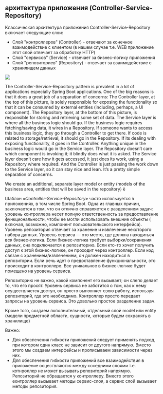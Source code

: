
## архитектура приложения  (Controller-Service-Repository)

Классическая архитектура приложения Controller-Service-Repository включает следующие слои:    
   - Слой "контроллеров" (Controller) - отвечают за конечное взаимодействие с клиентом (в нашем случае т.е. WEB приложение этот слой отвечает за обработку HTTP)
   - Слой "сервисов" (Service) - отвечает за бизнес-логику приложения
   - Слой "репозиториев" (Repository) - отвечает за взаимодействие с хранилищем данных

<img src="https://docs.google.com/drawings/d/e/2PACX-1vSXFlybHnCBAGwSmlJ13XTXopg41oBSjLtKdl0SU217Gs6zKwqQ0yCNkuBx76zaH-2Lt4EhJCUC_9Xd/pub?w=717&amp;h=466">

The Controller-Service-Repository pattern is prevalent in a lot of applications especially Spring Boot applications. One of the big reasons is that it does a great job of a separation of concerns: 
The Controller layer, at the top of this picture, is solely responsible for exposing the functionality so that it can be consumed by external entities (including, perhaps, a UI
component). The Repository layer, at the bottom of this picture, is responsible for storing and retrieving some set of data. The Service layer is where all the business logic should go. 
If the business logic requires fetching/saving data, it wires in a Repository. If someone wants to access this business logic, they go through a Controller to get there. 
If code is related to storage/retrieval, it should go in the Repository. If its dealing with exposing functionality, it goes in the Controller. Anything unique in the
business logic would go in the Service layer. The Repository doesn’t care which component is invoking it; it blindly does what it is asked. The Service layer doesn’t care how it gets accessed, 
it just does its work, using a Repository where required. And the Controller is just passing the work down to the Service layer, so it can stay nice and lean. 
It’s a pretty simple separation of concerns.

We create an additional, separate layer model or entity (models of the business area, entities that will be saved in the repository)
ё

Шаблон *«Controller-Service-Repository»* часто используется в приложениях, в том числе Spring Boot. Одна из главных причин, заключается в том, что он отлично справляется с разделением задач: 
уровень контроллера несет полную ответственность за предоставление функциональности, чтобы ее могли использовать внешние объекты ( включая, возможно, компонент пользовательского интерфейса). 
Уровень репозитория  отвечает за хранение и извлечение некоторого набора данных. Уровень сервиса — это место, где должна находиться вся бизнес-логика. Если бизнес-логика требует
выборки/сохранения данных, она подключается к репозиторию. Если кто-то хочет получить доступ к этой бизнес-логике, он проходит через контроллер. 
Если код связан с хранением/извлечением, он должен находиться в репозитории. Если
речь идет о предоставление функциональности, это происходит в контроллере. Все уникальное в бизнес-логике будет помещено на уровень сервиса. 

Репозиторию  не важно, какой компонент его вызывает; он слепо делает то, что его просят. 
Уровень сервиса не заботится о том, как к нему осуществляется доступ, он просто выполняет свою работу, используя репозиторий, где это необходимо. 
Контроллер просто передает запросы на уровень сервиса.  Это довольно простое разделение задач.


Кроме того, создаем лополнительный, отдельный слой model или entity  (модели предметной области, сущности, которые будем сохранять в хранилище)

Важно:

- Для обеспечения гибкости приложений следует применять подход, при котором один класс не зависит от другого напрямую. Вместо этого мы создаем интерфейсы и прописываем зависимости через них.
- Для обеспечения гибкости приложений все взаимодействия в приложение осцествляются между соседними слоями т.е. котнроллер не может вызывать репозиторий напрямую. Репозиторий не обращается у контроллеру. 
  Вместо этого еонтроллер вызывает методы сервис-слоя, а сервис слой вызывает методы репозитория. 





